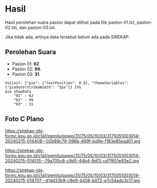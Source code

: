 # Hasil

Hasil perolehan suara paslon dapat dilihat pada file paslon-01.txt, paslon-02.txt, dan paslon-03.txt.

Jika tidak ada, artinya data tersebut belum ada pada SIREKAP.

## Perolehan Suara

 * Paslon 01: **62**.
 * Paslon 02: **99**.
 * Paslon 03: **31**.

```mermaid
%%{init: {"pie": {"textPosition": 0.5}, "themeVariables": {"pieOuterStrokeWidth": "5px"}} }%%
pie showData
    "01" : 62
    "02" : 99
    "03" : 31
```
## Foto C Plano

https://sirekap-obj-formc.kpu.go.id/c1a1/pemilu/ppwp/31/75/05/10/03/3175051003014-20240215-014408--02b89c79-096b-499f-bd9e-f183e85ead01.jpg

https://sirekap-obj-formc.kpu.go.id/c1a1/pemilu/ppwp/31/75/05/10/03/3175051003014-20240215-014515--79a705c8-c9d5-44b4-9df3-cd7f651e93e2.jpg

https://sirekap-obj-formc.kpu.go.id/c1a1/pemilu/ppwp/31/75/05/10/03/3175051003014-20240215-014707--d1dd33b9-c9e9-4458-b072-e7c54adc3c17.jpg
